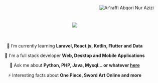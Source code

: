 <p align="right"> <img src="https://komarev.com/ghpvc/?username=robet31&label=Profile%20views&color=0e75b6&style=flat" alt="Ar'raffi Abqori Nur Azizi" /> </p>

<h1 align="center">
    <img src="https://readme-typing-svg.herokuapp.com/demo/?weight=500&size=21&duration=4000&color=A9F72F&center=true&vCenter=true&width=500&height=70&lines=Hi+There!%F0%9F%91%8B;+I'm+Ar'raffi+Abqori+Nur+Azizi!" />
</h1>

<br/>

<div align="center">

 🌱 I’m currently learning **Laravel, React.js, Kotlin, Flutter and Data**

 🔭 I'm a full stack developer **Web, Desktop and Mobile Applications**

 💬 Ask me about **Python, PHP, Java, Mysql... or whatever [here](https://github.com/robet31)**

 ⚡ Interesting facts about **One Piece, Sword Art Online and more**

 </div>
